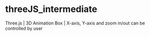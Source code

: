 # threeJS_intermediate
Three.js | 3D Animation Box | X-axis, Y-axis and zoom in/out can be controlled by user
